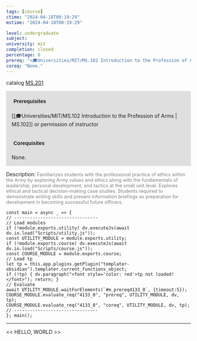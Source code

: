 ```yaml
---
tags: [course]
ctime: "2024-04-18T00:19:29"
mstime: "2024-04-18T00:19:29"

level: undergraduate
subject: 
university: mit
completion: closed
percentage: 0
prereq: "<🎓Universities/MIT/MS.102 Introduction to the Profession of Arms> or permission of instructor"
coreq: "None."
---
```


catalog [MS.201](http://student.mit.edu/catalog/mMSa.html#MS.201)

<span style="display: block; padding: 15px; background-color: rgb(100, 100, 100, 0.2);"><font id="m_prereq4133_0" style="display: block; font-family: Arial, sans-serif; font-weight: bold; padding: 5px">Prerequisites</font><br><span id="prereq4133_0">[[🎓Universities/MIT/MS.102 Introduction to the Profession of Arms | MS.102]] or permission of instructor</span></span>
<span style="display: block; padding: 15px; background-color: rgb(100, 100, 100, 0.2);"><font id="m_coreq4133_0" style="display: block; font-family: Arial, sans-serif; font-weight: bold; padding: 5px">Corequisites</font><br><span id="coreq4133_0">None.</span></span>

<font style="">Description:</font>
<font style="color: grey; font-size: 0.8rem;">Familiarizes students with the professional practice of ethics within the Army by exploring Army values and ethics along with the fundamentals of leadership, personal development, and tactics at the small unit level. Explores ethical and tactical decision-making case studies. Students required to demonstrate writing skills and present information briefings as preparation for development in becoming successful future officers.</font>

```dataviewjs
const main = async _ => {
// --------------------------------
// Load modules
if (!module.exports.utility) dv.executeJs(await dv.io.load("Scripts/utility.js"));
const UTILITY_MODULE = module.exports.utility;
if (!module.exports.course) dv.executeJs(await dv.io.load("Scripts/course.js"));
const COURSE_MODULE = module.exports.course;
// Load tp
let tp = this.app.plugins.getPlugin("templater-obsidian").templater.current_functions_object;
if (!tp) { dv.paragraph("<font style='color: red'>tp not loaded!</font>"); return; }
// Evaluate
await UTILITY_MODULE.waitForElements(`#m_prereq4133_0`, {timeout:5});
COURSE_MODULE.evaluate_req("4133_0", "prereq", UTILITY_MODULE, dv, tp);
COURSE_MODULE.evaluate_req("4133_0", "coreq", UTILITY_MODULE, dv, tp);
// --------------------------------
}; main();
```

---

<< HELLO, WORLD >>

